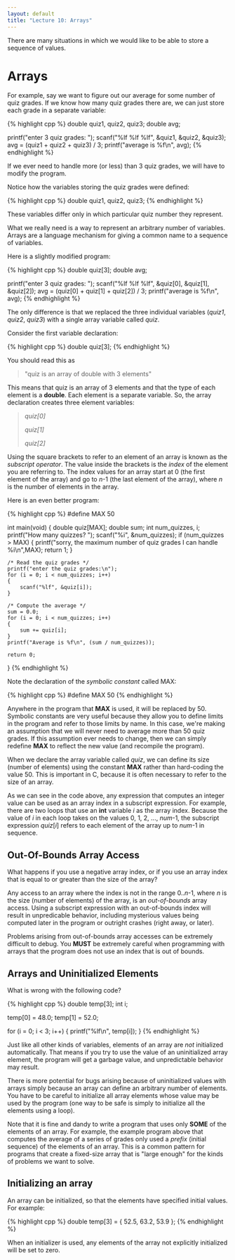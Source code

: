 ```yaml
---
layout: default
title: "Lecture 10: Arrays"
---
```


There are many situations in which we would like to be able to store a sequence of values.

Arrays
======

For example, say we want to figure out our average for some number of quiz grades. If we know how many quiz grades there are, we can just store each grade in a separate variable:

{% highlight cpp %}
double quiz1, quiz2, quiz3;
double avg;

printf("enter 3 quiz grades: ");
scanf("%lf %lf %lf", &quiz1, &quiz2, &quiz3);
avg = (quiz1 + quiz2 + quiz3) / 3;
printf("average is %f\n", avg);
{% endhighlight %}

If we ever need to handle more (or less) than 3 quiz grades, we will have to modify the program.

Notice how the variables storing the quiz grades were defined:

{% highlight cpp %}
double quiz1, quiz2, quiz3;
{% endhighlight %}

These variables differ only in which particular quiz number they represent.

What we really need is a way to represent an arbitrary number of variables. Arrays are a language mechanism for giving a common name to a sequence of variables.

Here is a slightly modified program:

{% highlight cpp %}
double quiz[3];
double avg;

printf("enter 3 quiz grades: ");
scanf("%lf %lf %lf", &quiz[0], &quiz[1], &quiz[2]);
avg = (quiz[0] + quiz[1] + quiz[2]) / 3;
printf("average is %f\n", avg);
{% endhighlight %}

The only difference is that we replaced the three individual variables (*quiz1*, *quiz2*, *quiz3*) with a single array variable called *quiz*.

Consider the first variable declaration:

{% highlight cpp %}
double quiz[3];
{% endhighlight %}

You should read this as

> "quiz is an array of double with 3 elements"

This means that quiz is an array of 3 elements and that the type of each element is a **double**. Each element is a separate variable. So, the array declaration creates three element variables:

> *quiz[0]*
>
> *quiz[1]*
>
> *quiz[2]*

Using the square brackets to refer to an element of an array is known as the *subscript operator*. The value inside the brackets is the *index* of the element you are referring to. The index values for an array start at 0 (the first element of the array) and go to *n*-1 (the last element of the array), where *n* is the number of elements in the array.

Here is an even better program:

{% highlight cpp %}
#define MAX 50

int main(void)
{
    double quiz[MAX];
    double sum;
    int num_quizzes, i;
    printf("How many quizzes? ");
    scanf("%i", &num_quizzes);
    if (num_quizzes > MAX)
    {
        printf("sorry, the maximum number of quiz grades I can handle %i\n",MAX);
        return 1;
    }

    /* Read the quiz grades */
    printf("enter the quiz grades:\n");
    for (i = 0; i < num_quizzes; i++) 
    {
        scanf("%lf", &quiz[i]);
    }

    /* Compute the average */
    sum = 0.0;
    for (i = 0; i < num_quizzes; i++) 
    {
        sum += quiz[i];
    }
    printf("Average is %f\n", (sum / num_quizzes));

    return 0;
}
{% endhighlight %}

Note the declaration of the *symbolic constant* called MAX:

{% highlight cpp %}
#define MAX 50
{% endhighlight %}

Anywhere in the program that **MAX** is used, it will be replaced by 50. Symbolic constants are very useful because they allow you to define limits in the program and refer to those limits by name. In this case, we're making an assumption that we will never need to average more than 50 quiz grades. If this assumption ever needs to change, then we can simply redefine **MAX** to reflect the new value (and recompile the program).

When we declare the array variable called *quiz*, we can define its size (number of elements) using the constant **MAX** rather than hard-coding the value 50. This is important in C, because it is often necessary to refer to the size of an array.

As we can see in the code above, any expression that computes an integer value can be used as an array index in a subscript expression. For example, there are two loops that use an **int** variable *i* as the array index. Because the value of *i* in each loop takes on the values 0, 1, 2, ..., *num*-1, the subscript expression *quiz*[*i*] refers to each element of the array up to *num*-1 in sequence.

Out-Of-Bounds Array Access
--------------------------

What happens if you use a negative array index, or if you use an array index that is equal to or greater than the size of the array?

Any access to an array where the index is not in the range 0..*n*-1, where *n* is the size (number of elements) of the array, is an *out-of-bounds* array access. Using a subscript expression with an out-of-bounds index will result in unpredicable behavior, including mysterious values being computed later in the program or outright crashes (right away, or later).

Problems arising from out-of-bounds array accesses can be extremely difficult to debug. You **MUST** be extremely careful when programming with arrays that the program does not use an index that is out of bounds.

Arrays and Uninitialized Elements
---------------------------------

What is wrong with the following code?

{% highlight cpp %}
double temp[3];
int i;

temp[0] = 48.0;
temp[1] = 52.0;

for (i = 0; i < 3; i++)
{
    printf("%lf\n", temp[i]);
}
{% endhighlight %}

Just like all other kinds of variables, elements of an array are *not* initialized automatically. That means if you try to use the value of an uninitialized array element, the program will get a garbage value, and unpredictable behavior may result.

There is more potential for bugs arising because of uninitialized values with arrays simply because an array can define an arbitrary number of elements. You have to be careful to initialize all array elements whose value may be used by the program (one way to be safe is simply to initialize all the elements using a loop).

Note that it is fine and dandy to write a program that uses only **SOME** of the elements of an array. For example, the example program above that computes the average of a series of grades only used a *prefix* (initial sequence) of the elements of an array. This is a common pattern for programs that create a fixed-size array that is "large enough" for the kinds of problems we want to solve.

Initializing an array
---------------------

An array can be initialized, so that the elements have specified initial values. For example:

{% highlight cpp %}
double temp[3] = { 52.5, 63.2, 53.9 };
{% endhighlight %}

When an initializer is used, any elements of the array not explicitly initialized will be set to zero.
